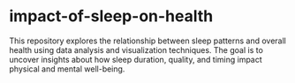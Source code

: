 # impact-of-sleep-on-health
This repository explores the relationship between sleep patterns and overall health using data analysis and visualization techniques. The goal is to uncover insights about how sleep duration, quality, and timing impact physical and mental well-being.
